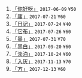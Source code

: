 1. [「你好呀」](//blog.shuiba.co/bitcron-theme-hello) `2017-06-09` `¥50`
2. [「庸」](//blog.shuiba.co/bitcron-theme-ordinary) `2017-07-21` `¥60`
3. [「日记」](//blog.shuiba.co/bitcron-theme-diary) `2017-07-24` `¥40`
4. [「它布」](//blog.shuiba.co/bitcron-theme-tab) `2017-07-26` `¥60`
5. [「墨」](//blog.shuiba.co/bitcron-theme-ink) `2017-07-31` `¥70`
6. [「黑白」](//blog.shuiba.co/bitcron-theme-monochrome) `2017-09-20` `¥60`
7. [「淡泊」](//blog.shuiba.co/bitcron-theme-light) `2017-10-24` `¥60`
8. [「入灰」](//blog.shuiba.co/bitcron-theme-ingrey) `2017-11-13` `¥70`
9. [「方」](//blog.shuiba.co/bitcron-theme-square) `2017-12-13` `¥60`
